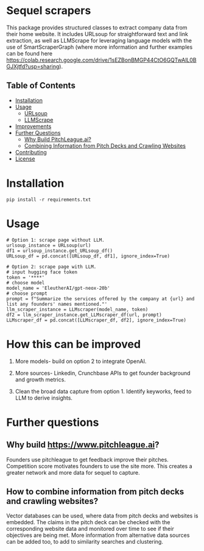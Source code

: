 # Sequel scrapers
This package provides structured classes to extract company data from their home website. It includes URLsoup for straightforward text and link extraction, as well as LLMScrape for leveraging language models with the use of SmartScraperGraph (where more information and further examples can be found here https://colab.research.google.com/drive/1sEZBonBMGP44CtO6GQTwAlL0BGJXjtfd?usp=sharing).

## Table of Contents
- [Installation](#installation)
- [Usage](#usage)
  - [URLsoup](#urlsoup)
  - [LLMScrape](#llmscrape)
- [Improvements](#improvements)
- [Further Questions](#further-questions)
  - [Why Build PitchLeague.ai?](#why-build-pitchleagueai)
  - [Combining Information from Pitch Decks and Crawling Websites](#combining-information-from-pitch-decks-and-crawling-websites)
- [Contributing](#contributing)
- [License](#license)

# Installation

```
pip install -r requirements.txt
```

# Usage
```
# Option 1: scrape page without LLM.
urlsoup_instance = URLsoup(url)
df1 = urlsoup_instance.get_URLsoup_df()
URLsoup_df = pd.concat([URLsoup_df, df1], ignore_index=True)

# Option 2: scrape page with LLM. 
# input hugging face token
token = '****'
# choose model
model_name = 'EleutherAI/gpt-neox-20b' 
# choose prompt
prompt = f"Summarize the services offered by the company at {url} and list any founders' names mentioned."'
llm_scraper_instance = LLMscraper(model_name, token)
df2 = llm_scraper_instance.get_LLMscraper_df(url, prompt)
LLMscraper_df = pd.concat([LLMscraper_df, df2], ignore_index=True)
```

# How this can be improved

1. More models- build on option 2 to integrate OpenAI.

2. More sources- Linkedin, Crunchbase APIs to get founder background and growth metrics.

3. Clean the broad data capture from option 1. Identify keyworks, feed to LLM to derive insights.

# Further questions

## Why build https://www.pitchleague.ai?

Founders use pitchleague to get feedback improve their pitches. Competition score motivates founders to use the site more. This creates a greater network and more data for sequel to capture. 

## How to combine information from pitch decks and crawling websites?

Vector databases can be used, where data from pitch decks and websites is embedded. The claims in the pitch deck can be checked with the corresponding website data and monitored over time to see if their objectives are being met. More information from alternative data sources can be added too, to add to similarity searches and clustering. 
